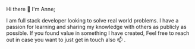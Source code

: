 Hi there 👋
I'm Anne;

I am full stack developer looking to solve real world problems. I have a passion for learning and sharing my
knowledge with others as publicly as possible. If you found value in something I have created, Feel free to reach out in case you want to just get in touch also 📫 .
